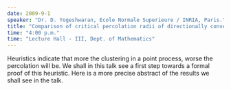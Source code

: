 ```yaml
---
date: 2009-9-1
speaker: "Dr. D. Yogeshwaran, Ecole Normale Superieure / INRIA, Paris."
title: "Comparison of critical percolation radii of directionally convex orderered point processes."
time: "4:00 p.m." 
time: "Lecture Hall - III, Dept. of Mathematics"
---
```

Heuristics indicate that more the clustering in a point process, worse the percolation will be. We shall in this talk see a first step towards a formal proof of this heuristic. Here is a more precise abstract of the results we shall see in the talk.
